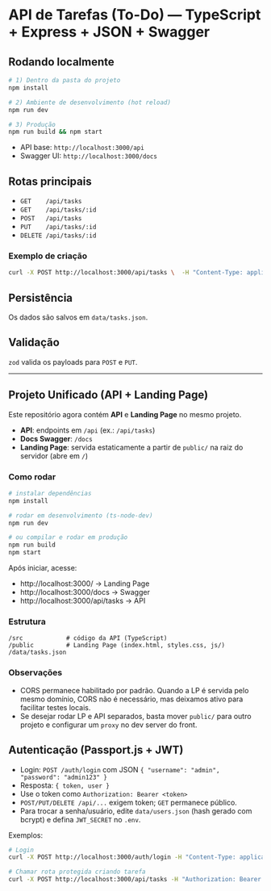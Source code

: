 # API de Tarefas (To-Do) — TypeScript + Express + JSON + Swagger

## Rodando localmente

```bash
# 1) Dentro da pasta do projeto
npm install

# 2) Ambiente de desenvolvimento (hot reload)
npm run dev

# 3) Produção
npm run build && npm start
```

- API base: `http://localhost:3000/api`
- Swagger UI: `http://localhost:3000/docs`

## Rotas principais

- `GET    /api/tasks`
- `GET    /api/tasks/:id`
- `POST   /api/tasks`
- `PUT    /api/tasks/:id`
- `DELETE /api/tasks/:id`

### Exemplo de criação

```bash
curl -X POST http://localhost:3000/api/tasks \  -H "Content-Type: application/json" \  -d '{ "title": "Nova tarefa", "description": "Teste", "status": "pending" }'
```

## Persistência
Os dados são salvos em `data/tasks.json`.

## Validação
`zod` valida os payloads para `POST` e `PUT`.


---

## Projeto Unificado (API + Landing Page)

Este repositório agora contém **API** e **Landing Page** no mesmo projeto.

- **API**: endpoints em `/api` (ex.: `/api/tasks`)
- **Docs Swagger**: `/docs`
- **Landing Page**: servida estaticamente a partir de `public/` na raiz do servidor (abre em `/`)

### Como rodar

```bash
# instalar dependências
npm install

# rodar em desenvolvimento (ts-node-dev)
npm run dev

# ou compilar e rodar em produção
npm run build
npm start
```

Após iniciar, acesse:
- http://localhost:3000/ → Landing Page
- http://localhost:3000/docs → Swagger
- http://localhost:3000/api/tasks → API

### Estrutura
```
/src            # código da API (TypeScript)
/public         # Landing Page (index.html, styles.css, js/)
/data/tasks.json
```

### Observações
- CORS permanece habilitado por padrão. Quando a LP é servida pelo mesmo domínio, CORS não é necessário, mas deixamos ativo para facilitar testes locais.
- Se desejar rodar LP e API separados, basta mover `public/` para outro projeto e configurar um `proxy` no dev server do front.


## Autenticação (Passport.js + JWT)
- Login: `POST /auth/login` com JSON `{ "username": "admin", "password": "admin123" }`
- Resposta: `{ token, user }`
- Use o token como `Authorization: Bearer <token>`
- `POST/PUT/DELETE /api/...` exigem token; `GET` permanece público.
- Para trocar a senha/usuário, edite `data/users.json` (hash gerado com bcrypt) e defina `JWT_SECRET` no `.env`.

Exemplos:
```bash
# Login
curl -X POST http://localhost:3000/auth/login -H "Content-Type: application/json" -d "{"username":"admin","password":"admin123"}"

# Chamar rota protegida criando tarefa
curl -X POST http://localhost:3000/api/tasks -H "Authorization: Bearer TOKEN_AQUI" -H "Content-Type: application/json" -d "{"title":"Nova","description":"Teste"}"
```
